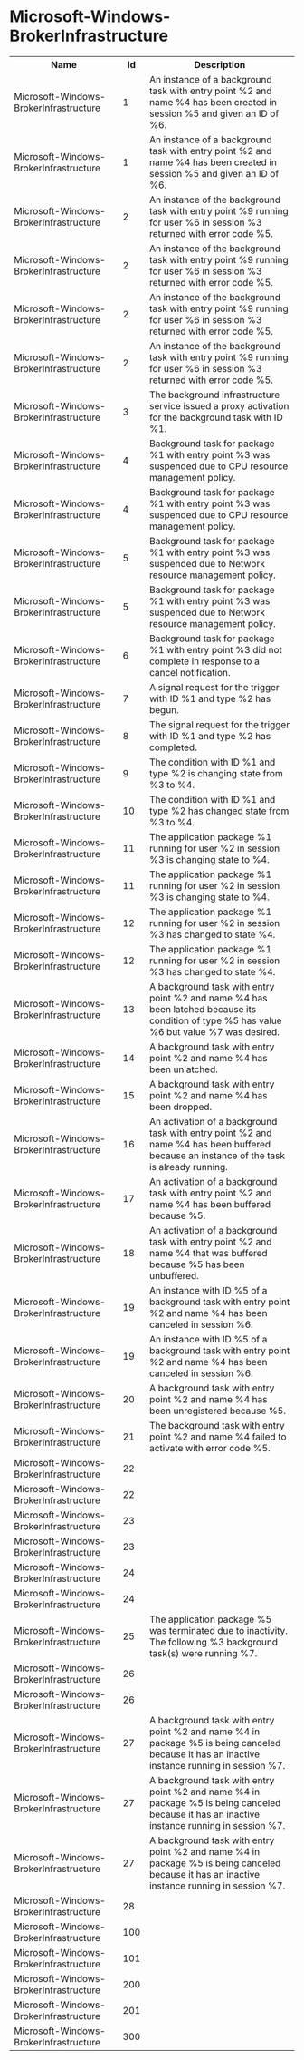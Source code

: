 # Microsoft-Windows-BrokerInfrastructure

<table>
<colgroup><col/><col/><col/></colgroup>
<tr><th>Name</th><th>Id</th><th>Description</th></tr>
<tr><td>Microsoft-Windows-BrokerInfrastructure</td><td>1</td><td>An instance of a background task with entry point %2 and name %4 has been created in session %5 and given an ID of %6.</td></tr>
<tr><td>Microsoft-Windows-BrokerInfrastructure</td><td>1</td><td>An instance of a background task with entry point %2 and name %4 has been created in session %5 and given an ID of %6.</td></tr>
<tr><td>Microsoft-Windows-BrokerInfrastructure</td><td>2</td><td>An instance of the background task with entry point %9 running for user %6 in session %3 returned with error code %5.</td></tr>
<tr><td>Microsoft-Windows-BrokerInfrastructure</td><td>2</td><td>An instance of the background task with entry point %9 running for user %6 in session %3 returned with error code %5.</td></tr>
<tr><td>Microsoft-Windows-BrokerInfrastructure</td><td>2</td><td>An instance of the background task with entry point %9 running for user %6 in session %3 returned with error code %5.</td></tr>
<tr><td>Microsoft-Windows-BrokerInfrastructure</td><td>2</td><td>An instance of the background task with entry point %9 running for user %6 in session %3 returned with error code %5.</td></tr>
<tr><td>Microsoft-Windows-BrokerInfrastructure</td><td>3</td><td>The background infrastructure service issued a proxy activation for the background task with ID %1.</td></tr>
<tr><td>Microsoft-Windows-BrokerInfrastructure</td><td>4</td><td>Background task for package %1 with entry point %3 was suspended due to CPU resource management policy.</td></tr>
<tr><td>Microsoft-Windows-BrokerInfrastructure</td><td>4</td><td>Background task for package %1 with entry point %3 was suspended due to CPU resource management policy.</td></tr>
<tr><td>Microsoft-Windows-BrokerInfrastructure</td><td>5</td><td>Background task for package %1 with entry point %3 was suspended due to Network resource management policy.</td></tr>
<tr><td>Microsoft-Windows-BrokerInfrastructure</td><td>5</td><td>Background task for package %1 with entry point %3 was suspended due to Network resource management policy.</td></tr>
<tr><td>Microsoft-Windows-BrokerInfrastructure</td><td>6</td><td>Background task for package %1 with entry point %3 did not complete in response to a cancel notification.</td></tr>
<tr><td>Microsoft-Windows-BrokerInfrastructure</td><td>7</td><td>A signal request for the trigger with ID %1 and type %2 has begun.</td></tr>
<tr><td>Microsoft-Windows-BrokerInfrastructure</td><td>8</td><td>The signal request for the trigger with ID %1 and type %2 has completed.</td></tr>
<tr><td>Microsoft-Windows-BrokerInfrastructure</td><td>9</td><td>The condition with ID %1 and type %2 is changing state from %3 to %4.</td></tr>
<tr><td>Microsoft-Windows-BrokerInfrastructure</td><td>10</td><td>The condition with ID %1 and type %2 has changed state from %3 to %4.</td></tr>
<tr><td>Microsoft-Windows-BrokerInfrastructure</td><td>11</td><td>The application package %1 running for user %2 in session %3 is changing state to %4.</td></tr>
<tr><td>Microsoft-Windows-BrokerInfrastructure</td><td>11</td><td>The application package %1 running for user %2 in session %3 is changing state to %4.</td></tr>
<tr><td>Microsoft-Windows-BrokerInfrastructure</td><td>12</td><td>The application package %1 running for user %2 in session %3 has changed to state %4.</td></tr>
<tr><td>Microsoft-Windows-BrokerInfrastructure</td><td>12</td><td>The application package %1 running for user %2 in session %3 has changed to state %4.</td></tr>
<tr><td>Microsoft-Windows-BrokerInfrastructure</td><td>13</td><td>A background task with entry point %2 and name %4 has been latched because its condition of type %5 has value %6 but value %7 was desired.</td></tr>
<tr><td>Microsoft-Windows-BrokerInfrastructure</td><td>14</td><td>A background task with entry point %2 and name %4 has been unlatched.</td></tr>
<tr><td>Microsoft-Windows-BrokerInfrastructure</td><td>15</td><td>A background task with entry point %2 and name %4 has been dropped.</td></tr>
<tr><td>Microsoft-Windows-BrokerInfrastructure</td><td>16</td><td>An activation of a background task with entry point %2 and name %4 has been buffered because an instance of the task is already running.</td></tr>
<tr><td>Microsoft-Windows-BrokerInfrastructure</td><td>17</td><td>An activation of a background task with entry point %2 and name %4 has been buffered because %5.</td></tr>
<tr><td>Microsoft-Windows-BrokerInfrastructure</td><td>18</td><td>An activation of a background task with entry point %2 and name %4 that was buffered because %5 has been unbuffered.</td></tr>
<tr><td>Microsoft-Windows-BrokerInfrastructure</td><td>19</td><td>An instance with ID %5 of a background task with entry point %2 and name %4 has been canceled in session %6.</td></tr>
<tr><td>Microsoft-Windows-BrokerInfrastructure</td><td>19</td><td>An instance with ID %5 of a background task with entry point %2 and name %4 has been canceled in session %6.</td></tr>
<tr><td>Microsoft-Windows-BrokerInfrastructure</td><td>20</td><td>A background task with entry point %2 and name %4 has been unregistered because %5.</td></tr>
<tr><td>Microsoft-Windows-BrokerInfrastructure</td><td>21</td><td>The background task with entry point %2 and name %4 failed to activate with error code %5.</td></tr>
<tr><td>Microsoft-Windows-BrokerInfrastructure</td><td>22</td><td></td></tr>
<tr><td>Microsoft-Windows-BrokerInfrastructure</td><td>22</td><td></td></tr>
<tr><td>Microsoft-Windows-BrokerInfrastructure</td><td>23</td><td></td></tr>
<tr><td>Microsoft-Windows-BrokerInfrastructure</td><td>23</td><td></td></tr>
<tr><td>Microsoft-Windows-BrokerInfrastructure</td><td>24</td><td></td></tr>
<tr><td>Microsoft-Windows-BrokerInfrastructure</td><td>24</td><td></td></tr>
<tr><td>Microsoft-Windows-BrokerInfrastructure</td><td>25</td><td>The application package %5 was terminated due to inactivity. The following %3 background task(s) were running %7.</td></tr>
<tr><td>Microsoft-Windows-BrokerInfrastructure</td><td>26</td><td></td></tr>
<tr><td>Microsoft-Windows-BrokerInfrastructure</td><td>26</td><td></td></tr>
<tr><td>Microsoft-Windows-BrokerInfrastructure</td><td>27</td><td>A background task with entry point %2 and name %4 in package %5 is being canceled because it has an inactive instance running in session %7.</td></tr>
<tr><td>Microsoft-Windows-BrokerInfrastructure</td><td>27</td><td>A background task with entry point %2 and name %4 in package %5 is being canceled because it has an inactive instance running in session %7.</td></tr>
<tr><td>Microsoft-Windows-BrokerInfrastructure</td><td>27</td><td>A background task with entry point %2 and name %4 in package %5 is being canceled because it has an inactive instance running in session %7.</td></tr>
<tr><td>Microsoft-Windows-BrokerInfrastructure</td><td>28</td><td></td></tr>
<tr><td>Microsoft-Windows-BrokerInfrastructure</td><td>100</td><td></td></tr>
<tr><td>Microsoft-Windows-BrokerInfrastructure</td><td>101</td><td></td></tr>
<tr><td>Microsoft-Windows-BrokerInfrastructure</td><td>200</td><td></td></tr>
<tr><td>Microsoft-Windows-BrokerInfrastructure</td><td>201</td><td></td></tr>
<tr><td>Microsoft-Windows-BrokerInfrastructure</td><td>300</td><td></td></tr>
</table>

